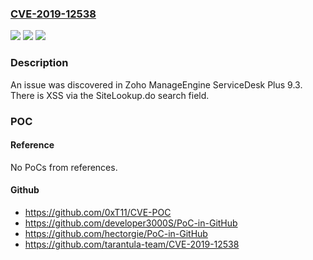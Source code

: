 ### [CVE-2019-12538](https://cve.mitre.org/cgi-bin/cvename.cgi?name=CVE-2019-12538)
![](https://img.shields.io/static/v1?label=Product&message=n%2Fa&color=blue)
![](https://img.shields.io/static/v1?label=Version&message=n%2Fa&color=blue)
![](https://img.shields.io/static/v1?label=Vulnerability&message=n%2Fa&color=brighgreen)

### Description

An issue was discovered in Zoho ManageEngine ServiceDesk Plus 9.3. There is XSS via the SiteLookup.do search field.

### POC

#### Reference
No PoCs from references.

#### Github
- https://github.com/0xT11/CVE-POC
- https://github.com/developer3000S/PoC-in-GitHub
- https://github.com/hectorgie/PoC-in-GitHub
- https://github.com/tarantula-team/CVE-2019-12538

